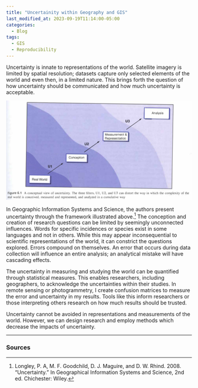 ```yaml
---
title: "Uncertainity within Geography and GIS"
last_modified_at: 2023-09-19T11:14:00-05:00
categories:
  - Blog
tags:
  - GIS
  - Reproducibility
---
```


Uncertainty is innate to representations of the world. 
Satellite imagery is limited by spatial resolution; datasets capture only selected elements of the world and even then, in a limited nature. 
This brings forth the question of how uncertainty should be communicated and how much uncertainty is acceptable. 

![Explanation of conceptual view of uncertainty.](/assets/images/longley_6_1_uncertainity.png)

In Geographic Information Systems and Science, the authors present uncertainty through the framework illustrated above.[^1]
The conception and creation of research questions can be limited by seemingly unconnected influences.
Words for specific incidences or species exist in some languages and not in others.
While this may appear inconsequential to scientific representations of the world, it can constrict the questions explored. 
Errors compound on themselves. 
An error that occurs during data collection will influence an entire analysis; an analytical mistake will have cascading effects. 

The uncertainty in measuring and studying the world can be quantified through statistical measures. 
This enables researchers, including geographers, to acknowledge the uncertainties within their studies. 
In remote sensing or photogrammetry, I create confusion matrices to measure the error and uncertainty in my results. 
Tools like this inform researchers or those interpreting others research on how much results should be trusted.

Uncertainty cannot be avoided in representations and measurements of the world.
However, we can design research and employ methods which decrease the impacts of uncertainty.

---
### Sources
[^1]: Longley, P. A, M. F. Goodchild, D. J. Maguire, and D. W. Rhind. 2008. “Uncertainty.” In Geographical Information Systems and Science, 2nd ed. Chichester: Wiley.